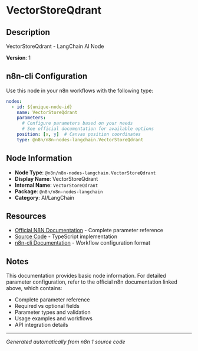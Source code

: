 # VectorStoreQdrant

## Description

VectorStoreQdrant - LangChain AI Node

**Version**: 1

## n8n-cli Configuration

Use this node in your n8n workflows with the following type:

```yaml
nodes:
  - id: ${unique-node-id}
    name: VectorStoreQdrant
    parameters:
      # Configure parameters based on your needs
      # See official documentation for available options
    position: [x, y]  # Canvas position coordinates
    type: @n8n/n8n-nodes-langchain.VectorStoreQdrant
```

## Node Information

- **Node Type**: `@n8n/n8n-nodes-langchain.VectorStoreQdrant`
- **Display Name**: VectorStoreQdrant
- **Internal Name**: `VectorStoreQdrant`
- **Package**: `@n8n/n8n-nodes-langchain`
- **Category**: AI/LangChain

## Resources

- [Official N8N Documentation](https://docs.n8n.io/integrations/builtin/cluster-nodes/root-nodes/n8n-nodes-langchain.vectorstoreqdrant/) - Complete parameter reference
- [Source Code](https://github.com/n8n-io/n8n/blob/master/packages/@n8n/nodes-langchain/nodes/vector_store/VectorStoreQdrant/VectorStoreQdrant.node.ts) - TypeScript implementation
- [n8n-cli Documentation](https://github.com/edenreich/n8n-cli) - Workflow configuration format

## Notes

This documentation provides basic node information. For detailed parameter configuration, 
refer to the official n8n documentation linked above, which contains:

- Complete parameter reference
- Required vs optional fields
- Parameter types and validation
- Usage examples and workflows
- API integration details

---
*Generated automatically from n8n 1 source code*

